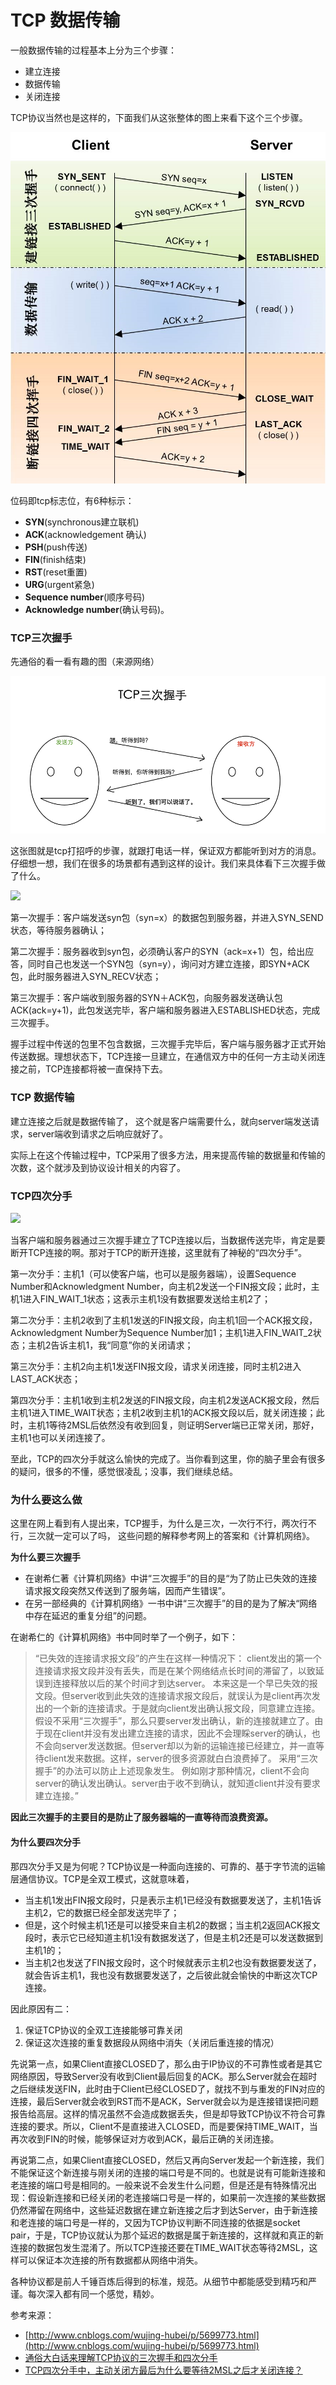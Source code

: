 # TCP 数据传输

一般数据传输的过程基本上分为三个步骤：
- 建立连接
- 数据传输
- 关闭连接

TCP协议当然也是这样的，下面我们从这张整体的图上来看下这个三个步骤。

![](/assets/816045-20161105220355065-482198403.png)


位码即tcp标志位，有6种标示：
- **SYN**(synchronous建立联机) 
- **ACK**(acknowledgement 确认) 
- **PSH**(push传送)
- **FIN**(finish结束) 
- **RST**(reset重置) 
- **URG**(urgent紧急)
- **Sequence number**(顺序号码) 
- **Acknowledge number**(确认号码)。

### TCP三次握手

先通俗的看一看有趣的图（来源网络）

![](/assets/tcp三次握手.png)

这张图就是tcp打招呼的步骤，就跟打电话一样，保证双方都能听到对方的消息。仔细想一想，我们在很多的场景都有遇到这样的设计。我们来具体看下三次握手做了什么。

![](https://img.xiaao.xin/image/M00/00/01/L2Kexl6DFAiAT0tMAAj72Bvvn1g126.png)

第一次握手：客户端发送syn包（syn=x）的数据包到服务器，并进入SYN\_SEND状态，等待服务器确认；

第二次握手：服务器收到syn包，必须确认客户的SYN（ack=x+1）包，给出应答，同时自己也发送一个SYN包（syn=y），询问对方建立连接，即SYN+ACK包，此时服务器进入SYN\_RECV状态；

第三次握手：客户端收到服务器的SYN＋ACK包，向服务器发送确认包ACK(ack=y+1)，此包发送完毕，客户端和服务器进入ESTABLISHED状态，完成三次握手。

握手过程中传送的包里不包含数据，三次握手完毕后，客户端与服务器才正式开始传送数据。理想状态下，TCP连接一旦建立，在通信双方中的任何一方主动关闭连接之前，TCP连接都将被一直保持下去。

### TCP 数据传输

建立连接之后就是数据传输了， 这个就是客户端需要什么，就向server端发送请求，server端收到请求之后响应就好了。

实际上在这个传输过程中，TCP采用了很多方法，用来提高传输的数据量和传输的次数，这个就涉及到协议设计相关的内容了。

### TCP四次分手

![](https://img.xiaao.xin/image/M00/00/01/L2Kexl6DFE2AT1dtAAq7z1hNh5Q642.png)

当客户端和服务器通过三次握手建立了TCP连接以后，当数据传送完毕，肯定是要断开TCP连接的啊。那对于TCP的断开连接，这里就有了神秘的“四次分手”。

第一次分手：主机1（可以使客户端，也可以是服务器端），设置Sequence Number和Acknowledgment Number，向主机2发送一个FIN报文段；此时，主机1进入FIN_WAIT_1状态；这表示主机1没有数据要发送给主机2了；

第二次分手：主机2收到了主机1发送的FIN报文段，向主机1回一个ACK报文段，Acknowledgment Number为Sequence Number加1；主机1进入FIN_WAIT_2状态；主机2告诉主机1，我“同意”你的关闭请求；

第三次分手：主机2向主机1发送FIN报文段，请求关闭连接，同时主机2进入LAST_ACK状态；

第四次分手：主机1收到主机2发送的FIN报文段，向主机2发送ACK报文段，然后主机1进入TIME_WAIT状态；主机2收到主机1的ACK报文段以后，就关闭连接；此时，主机1等待2MSL后依然没有收到回复，则证明Server端已正常关闭，那好，主机1也可以关闭连接了。  

至此，TCP的四次分手就这么愉快的完成了。当你看到这里，你的脑子里会有很多的疑问，很多的不懂，感觉很凌乱；没事，我们继续总结。

### 为什么要这么做

这里在网上看到有人提出来，TCP握手，为什么是三次，一次行不行，两次行不行，三次就一定可以了吗，
这些问题的解释参考网上的答案和《计算机网络》。

**为什么要三次握手**

- 在谢希仁著《计算机网络》中讲“三次握手”的目的是“为了防止已失效的连接请求报文段突然又传送到了服务端，因而产生错误”。
- 在另一部经典的《计算机网络》一书中讲“三次握手”的目的是为了解决“网络中存在延迟的重复分组”的问题。

在谢希仁的《计算机网络》书中同时举了一个例子，如下：

> “已失效的连接请求报文段”的产生在这样一种情况下：
> client发出的第一个连接请求报文段并没有丢失，而是在某个网络结点长时间的滞留了，以致延误到连接释放以后的某个时间才到达server。
> 本来这是一个早已失效的报文段。但server收到此失效的连接请求报文段后，就误认为是client再次发出的一个新的连接请求。于是就向client发出确认报文段，同意建立连接。
> 假设不采用“三次握手”，那么只要server发出确认，新的连接就建立了。由于现在client并没有发出建立连接的请求，因此不会理睬server的确认，也不会向server发送数据。但server却以为新的运输连接已经建立，并一直等待client发来数据。这样，server的很多资源就白白浪费掉了。
> 采用“三次握手”的办法可以防止上述现象发生。
> 例如刚才那种情况，client不会向server的确认发出确认。server由于收不到确认，就知道client并没有要求建立连接。”


**因此三次握手的主要目的是防止了服务器端的一直等待而浪费资源。**

#### 为什么要四次分手
那四次分手又是为何呢？TCP协议是一种面向连接的、可靠的、基于字节流的运输层通信协议。TCP是全双工模式，这就意味着，
- 当主机1发出FIN报文段时，只是表示主机1已经没有数据要发送了，主机1告诉主机2，它的数据已经全部发送完毕了；
- 但是，这个时候主机1还是可以接受来自主机2的数据；当主机2返回ACK报文段时，表示它已经知道主机1没有数据发送了，但是主机2还是可以发送数据到主机1的；
- 当主机2也发送了FIN报文段时，这个时候就表示主机2也没有数据要发送了，就会告诉主机1，我也没有数据要发送了，之后彼此就会愉快的中断这次TCP连接。

因此原因有二：
1. 保证TCP协议的全双工连接能够可靠关闭
2. 保证这次连接的重复数据段从网络中消失（关闭后重连接的情况）

先说第一点，如果Client直接CLOSED了，那么由于IP协议的不可靠性或者是其它网络原因，导致Server没有收到Client最后回复的ACK。那么Server就会在超时之后继续发送FIN，此时由于Client已经CLOSED了，就找不到与重发的FIN对应的连接，最后Server就会收到RST而不是ACK，Server就会以为是连接错误把问题报告给高层。这样的情况虽然不会造成数据丢失，但是却导致TCP协议不符合可靠连接的要求。所以，Client不是直接进入CLOSED，而是要保持TIME_WAIT，当再次收到FIN的时候，能够保证对方收到ACK，最后正确的关闭连接。

再说第二点，如果Client直接CLOSED，然后又再向Server发起一个新连接，我们不能保证这个新连接与刚关闭的连接的端口号是不同的。也就是说有可能新连接和老连接的端口号是相同的。一般来说不会发生什么问题，但是还是有特殊情况出现：假设新连接和已经关闭的老连接端口号是一样的，如果前一次连接的某些数据仍然滞留在网络中，这些延迟数据在建立新连接之后才到达Server，由于新连接和老连接的端口号是一样的，又因为TCP协议判断不同连接的依据是socket pair，于是，TCP协议就认为那个延迟的数据是属于新连接的，这样就和真正的新连接的数据包发生混淆了。所以TCP连接还要在TIME_WAIT状态等待2MSL，这样可以保证本次连接的所有数据都从网络中消失。

各种协议都是前人千锤百炼后得到的标准，规范。从细节中都能感受到精巧和严谨。每次深入都有同一个感觉，精妙。


参考来源：
- [http://www.cnblogs.com/wujing-hubei/p/5699773.html](http://www.cnblogs.com/wujing-hubei/p/5699773.html)
- [通俗大白话来理解TCP协议的三次握手和四次分手](https://github.com/jawil/blog/issues/14)
- [TCP四次分手中，主动关闭方最后为什么要等待2MSL之后才关闭连接？](https://www.zhihu.com/question/36930631)